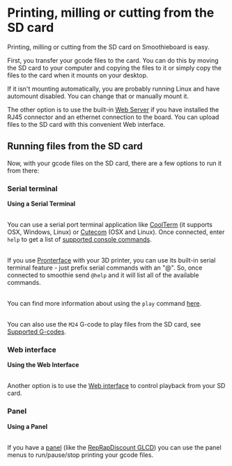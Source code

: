 
# Printing, milling or cutting from the SD card

Printing, milling or cutting from the SD card on Smoothieboard is easy.

First, you transfer your gcode files to the card. You can do this by moving the SD card to your computer and copying the files to it or simply copy the files to the card when it mounts on your desktop.

If it isn't mounting automatically, you are probably running Linux and have automount disabled. You can change that or manually mount it.

The other option is to use the built-in [Web Server](network) if you have installed the RJ45 connector and an ethernet connection to the board. You can upload files to the SD card with this convenient Web interface.

## Running files from the SD card

Now, with your gcode files on the SD card, there are a few options to run it from there:

### Serial terminal

<sl-alert variant="neutral" open>
  <sl-icon slot="icon" name="info-circle"></sl-icon>
  <strong>Using a Serial Terminal</strong><br><br>

  You can use a serial port terminal application like <a href="http://freeware.the-meiers.org">CoolTerm</a> (it supports OSX, Windows, Linux) or <a href="https://help.ubuntu.com/community/Cutecom">Cutecom</a> (OSX and Linux). Once connected, enter <code>help</code> to get a list of <a href="console-commands">supported console commands</a>.<br><br>

  If you use <a href="http://www.pronterface.com">Pronterface</a> with your 3D printer, you can use its built-in serial terminal feature - just prefix serial commands with an "@". So, once connected to smoothie send <code>@help</code> and it will list all of the available commands.<br><br>

  You can find more information about using the <code>play</code> command <a href="player">here</a>.<br><br>

  You can also use the <code>M24</code> G-code to play files from the SD card, see <a href="supported-g-codes">Supported G-codes</a>.
</sl-alert>

### Web interface

<sl-alert variant="neutral" open>
  <sl-icon slot="icon" name="info-circle"></sl-icon>
  <strong>Using the Web Interface</strong><br><br>

  Another option is to use the <a href="network">Web interface</a> to control playback from your SD card.
</sl-alert>

### Panel

<sl-alert variant="neutral" open>
  <sl-icon slot="icon" name="info-circle"></sl-icon>
  <strong>Using a Panel</strong><br><br>

  If you have a <a href="panel">panel</a> (like the <a href="http://reprap.org/wiki/RepRapDiscount_Full_Graphic_Smart_Controller">RepRapDiscount GLCD</a>) you can use the panel menus to run/pause/stop printing your gcode files.
</sl-alert>
